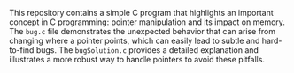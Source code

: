 This repository contains a simple C program that highlights an important concept in C programming: pointer manipulation and its impact on memory. The `bug.c` file demonstrates the unexpected behavior that can arise from changing where a pointer points, which can easily lead to subtle and hard-to-find bugs. The `bugSolution.c` provides a detailed explanation and illustrates a more robust way to handle pointers to avoid these pitfalls.